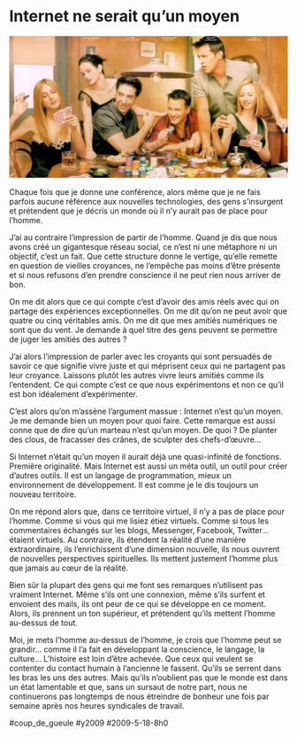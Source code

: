 # Internet ne serait qu’un moyen

![](_i/friends.webp)

Chaque fois que je donne une conférence, alors même que je ne fais parfois aucune référence aux nouvelles technologies, des gens s’insurgent et prétendent que je décris un monde où il n’y aurait pas de place pour l’homme.

J’ai au contraire l’impression de partir de l’homme. Quand je dis que nous avons créé un gigantesque réseau social, ce n’est ni une métaphore ni un objectif, c’est un fait. Que cette structure donne le vertige, qu’elle remette en question de vieilles croyances, ne l’empêche pas moins d’être présente et si nous refusons d’en prendre conscience il ne peut rien nous arriver de bon.

On me dit alors que ce qui compte c’est d’avoir des amis réels avec qui on partage des expériences exceptionnelles. On me dit qu’on ne peut avoir que quatre ou cinq véritables amis. On me dit que mes amitiés numériques ne sont que du vent. Je demande à quel titre des gens peuvent se permettre de juger les amitiés des autres ?

J’ai alors l’impression de parler avec les croyants qui sont persuadés de savoir ce que signifie vivre juste et qui méprisent ceux qui ne partagent pas leur croyance. Laissons plutôt les autres vivre leurs amitiés comme ils l’entendent. Ce qui compte c’est ce que nous expérimentons et non ce qu’il est bon idéalement d’expérimenter.

C’est alors qu’on m’assène l’argument massue : Internet n’est qu’un moyen. Je me demande bien un moyen pour quoi faire. Cette remarque est aussi conne que de dire qu’un marteau n’est qu’un moyen. De quoi ? De planter des clous, de fracasser des crânes, de sculpter des chefs-d’œuvre…

Si Internet n’était qu’un moyen il aurait déjà une quasi-infinité de fonctions. Première originalité. Mais Internet est aussi un méta outil, un outil pour créer d’autres outils. Il est un langage de programmation, mieux un environnement de développement. Il est comme je le dis toujours un nouveau territoire.

On me répond alors que, dans ce territoire virtuel, il n’y a pas de place pour l’homme. Comme si vous qui me lisiez étiez virtuels. Comme si tous les commentaires échangés sur les blogs, Messenger, Facebook, Twitter… étaient virtuels. Au contraire, ils étendent la réalité d’une manière extraordinaire, ils l’enrichissent d’une dimension nouvelle, ils nous ouvrent de nouvelles perspectives spirituelles. Ils mettent justement l’homme plus que jamais au cœur de la réalité.

Bien sûr la plupart des gens qui me font ses remarques n’utilisent pas vraiment Internet. Même s’ils ont une connexion, même s’ils surfent et envoient des mails, ils ont peur de ce qui se développe en ce moment. Alors, ils prennent un ton supérieur, et prétendent qu’ils mettent l’homme au-dessus de tout.

Moi, je mets l’homme au-dessus de l’homme, je crois que l’homme peut se grandir… comme il l’a fait en développant la conscience, le langage, la culture… L’histoire est loin d’être achevée. Que ceux qui veulent se contenter du contact humain à l’ancienne le fassent. Qu’ils se serrent dans les bras les uns des autres. Mais qu’ils n’oublient pas que le monde est dans un état lamentable et que, sans un sursaut de notre part, nous ne continuerons pas longtemps de nous étreindre de bonheur une fois par semaine après nos heures syndicales de travail.

#coup_de_gueule #y2009 #2009-5-18-8h0
